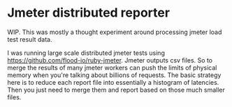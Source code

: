 # Jmeter distributed reporter
WIP. This was mostly a thought experiment around processing jmeter load test result data.

I was running large scale distributed jmeter tests using https://github.com/flood-io/ruby-jmeter. Jmeter outputs csv files. So to merge the results of many jmeter workers can push the limits of physical memory when you're talking about billions of requests. The basic strategy here is to reduce each report file into essentially a histogram of latencies. Then you just need to merge them and report based on those much smaller files.